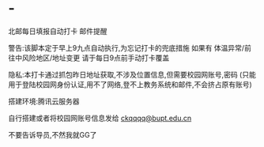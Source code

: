 # -
北邮每日填报自动打卡 邮件提醒

警告:该脚本定于早上9九点自动执行,为忘记打卡的兜底措施
如果有 体温异常/前往中风险地区/地址变更 
请于每日9点前手动打卡覆盖

隐私:本打卡通过抓包昨日地址获取,不涉及位置信息,但需要校园网账号,密码 (只能用于登陆校园网身份认证,用不了网络,登不上教务系统和邮件,不会挤占原有账号)

搭建环境:腾讯云服务器

自行搭建或者将校园网账号信息发给 ckqqqq@bupt.edu.cn

不要告诉导员,不然我就GG了





